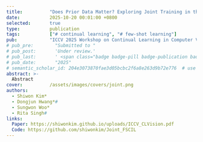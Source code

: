 ```yaml
---
title:          "Does Prior Data Matter? Exploring Joint Training in the Context of Few-Shot Class-Incremental Learning"
date:           2025-10-20 00:01:00 +0800
selected:       true
type:           publication
tags:           ["# continual learning", "# few-shot learning"]
pub:            "ICCV 2025 Workshop on Continual Learning in Computer Vision (CLVision)"
# pub_pre:        "Submitted to "
# pub_post:       'Under review.'
# pub_last:       ' <span class="badge badge-pill badge-publication badge-success">Spotlight</span>'
# pub_date:       "2025"
# semantic_scholar_id: 204e3073870fae3d05bcbc2f6a8e263d9b72e776  # use this to retrieve citation count
abstract: >-
  Abstract
cover:          /assets/images/covers/joint.png
authors:
  - Shiwon Kim*
  - Dongjun Hwang*#
  - Sungwon Woo*
  - Rita Singh#
links:
  Paper: https://shiwonkim.github.io/uploads/ICCV_CLVision.pdf
  Code: https://github.com/shiwonkim/Joint_FSCIL
---
```

